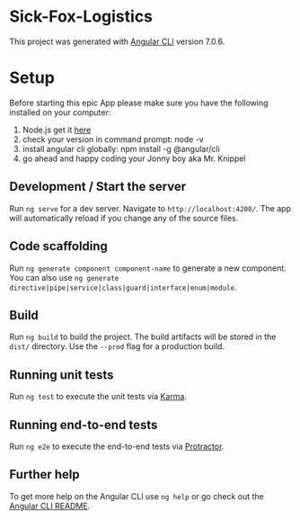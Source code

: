 # Sick-Fox-Logistics

This project was generated with [Angular CLI](https://github.com/angular/angular-cli) version 7.0.6.

# Setup 

Before starting this epic App please make sure you have the following installed on your computer:
1. Node.js get it [here](https://nodejs.org/en/)
2. check your version in command prompt: node -v
3. install angular cli globally: npm install -g @angular/cli
4. go ahead and happy coding your Jonny boy aka Mr. Knippel

## Development / Start the server

Run `ng serve` for a dev server. Navigate to `http://localhost:4200/`. The app will automatically reload if you change any of the source files.

## Code scaffolding

Run `ng generate component component-name` to generate a new component. You can also use `ng generate directive|pipe|service|class|guard|interface|enum|module`.

## Build

Run `ng build` to build the project. The build artifacts will be stored in the `dist/` directory. Use the `--prod` flag for a production build.

## Running unit tests

Run `ng test` to execute the unit tests via [Karma](https://karma-runner.github.io).

## Running end-to-end tests

Run `ng e2e` to execute the end-to-end tests via [Protractor](http://www.protractortest.org/).

## Further help

To get more help on the Angular CLI use `ng help` or go check out the [Angular CLI README](https://github.com/angular/angular-cli/blob/master/README.md).
